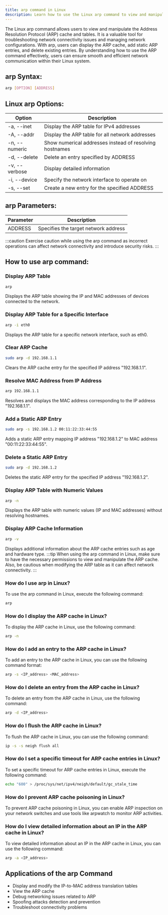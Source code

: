 ```yaml
---
title: arp command in Linux
description: Learn how to use the Linux arp command to view and manipulate the Address Resolution Protocol (ARP) cache and tables on your system.
---
```


The Linux arp command allows users to view and manipulate the Address Resolution Protocol (ARP) cache and tables. It is a valuable tool for troubleshooting network connectivity issues and managing network configurations. With arp, users can display the ARP cache, add static ARP entries, and delete existing entries. By understanding how to use the ARP command effectively, users can ensure smooth and efficient network communication within their Linux system.
## arp Syntax:
```bash
arp [OPTION] [ADDRESS]
```

## Linux arp Options:
| Option         | Description                                             |
|----------------|---------------------------------------------------------|
| -a, --inet     | Display the ARP table for IPv4 addresses                |
| -A, --addr      | Display the ARP table for all network addresses         |
| -n, --numeric  | Show numerical addresses instead of resolving hostnames |
| -d, --delete   | Delete an entry specified by ADDRESS                     |
| -v, --verbose  | Display detailed information                             |
| -i, --device   | Specify the network interface to operate on              |
| -s, --set      | Create a new entry for the specified ADDRESS             |

## arp Parameters:
| Parameter | Description                                |
|-----------|--------------------------------------------|
| ADDRESS   | Specifies the target network address       |

:::caution
Exercise caution while using the arp command as incorrect operations can affect network connectivity and introduce security risks.
:::
## How to use arp command:
### Display ARP Table
```bash
arp
```
Displays the ARP table showing the IP and MAC addresses of devices connected to the network.

### Display ARP Table for a Specific Interface
```bash
arp -i eth0
```
Displays the ARP table for a specific network interface, such as eth0.

### Clear ARP Cache
```bash
sudo arp -d 192.168.1.1
```
Clears the ARP cache entry for the specified IP address "192.168.1.1".

### Resolve MAC Address from IP Address
```bash
arp 192.168.1.1
```
Resolves and displays the MAC address corresponding to the IP address "192.168.1.1".

### Add a Static ARP Entry
```bash
sudo arp -s 192.168.1.2 00:11:22:33:44:55
```
Adds a static ARP entry mapping IP address "192.168.1.2" to MAC address "00:11:22:33:44:55".

### Delete a Static ARP Entry
```bash
sudo arp -d 192.168.1.2
```
Deletes the static ARP entry for the specified IP address "192.168.1.2".

### Display ARP Table with Numeric Values
```bash
arp -n
```
Displays the ARP table with numeric values (IP and MAC addresses) without resolving hostnames.

### Display ARP Cache Information
```bash
arp -v
```
Displays additional information about the ARP cache entries such as age and hardware type.
:::tip
When using the arp command in Linux, make sure to have the necessary permissions to view and manipulate the ARP cache. Also, be cautious when modifying the ARP table as it can affect network connectivity.
:::

### How do I use arp in Linux?
To use the arp command in Linux, execute the following command:
```bash
arp
```

### How do I display the ARP cache in Linux?
To display the ARP cache in Linux, use the following command:
```bash
arp -n
```

### How do I add an entry to the ARP cache in Linux?
To add an entry to the ARP cache in Linux, you can use the following command format:
```bash
arp -s <IP_address> <MAC_address>
```

### How do I delete an entry from the ARP cache in Linux?
To delete an entry from the ARP cache in Linux, use the following command:
```bash
arp -d <IP_address>
```

### How do I flush the ARP cache in Linux?
To flush the ARP cache in Linux, you can use the following command:
```bash
ip -s -s neigh flush all
```

### How do I set a specific timeout for ARP cache entries in Linux?
To set a specific timeout for ARP cache entries in Linux, execute the following command:
```bash
echo "600" > /proc/sys/net/ipv4/neigh/default/gc_stale_time
```

### How do I prevent ARP cache poisoning in Linux?
To prevent ARP cache poisoning in Linux, you can enable ARP inspection on your network switches and use tools like arpwatch to monitor ARP activities.

### How do I view detailed information about an IP in the ARP cache in Linux?
To view detailed information about an IP in the ARP cache in Linux, you can use the following command:
```bash
arp -a <IP_address>
```

## Applications of the arp Command

- Display and modify the IP-to-MAC address translation tables
- View the ARP cache
- Debug networking issues related to ARP
- Spoofing attacks detection and prevention
- Troubleshoot connectivity problems
